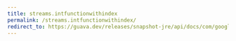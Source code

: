 ```yaml
---
title: streams.intfunctionwithindex
permalink: /streams.intfunctionwithindex/
redirect_to: https://guava.dev/releases/snapshot-jre/api/docs/com/google/common/collect/Streams.IntFunctionWithIndex.html
---
```

